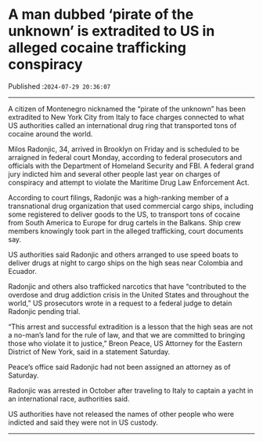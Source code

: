 # A man dubbed ‘pirate of the unknown’ is extradited to US in alleged cocaine trafficking conspiracy

Published :`2024-07-29 20:36:07`

---

A citizen of Montenegro nicknamed the “pirate of the unknown” has been extradited to New York City from Italy to face charges connected to what US authorities called an international drug ring that transported tons of cocaine around the world.

Milos Radonjic, 34, arrived in Brooklyn on Friday and is scheduled to be arraigned in federal court Monday, according to federal prosecutors and officials with the Department of Homeland Security and FBI. A federal grand jury indicted him and several other people last year on charges of conspiracy and attempt to violate the Maritime Drug Law Enforcement Act.

According to court filings, Radonjic was a high-ranking member of a transnational drug organization that used commercial cargo ships, including some registered to deliver goods to the US, to transport tons of cocaine from South America to Europe for drug cartels in the Balkans. Ship crew members knowingly took part in the alleged trafficking, court documents say.

US authorities said Radonjic and others arranged to use speed boats to deliver drugs at night to cargo ships on the high seas near Colombia and Ecuador.

Radonjic and others also trafficked narcotics that have “contributed to the overdose and drug addiction crisis in the United States and throughout the world,” US prosecutors wrote in a request to a federal judge to detain Radonjic pending trial.

“This arrest and successful extradition is a lesson that the high seas are not a no-man’s land for the rule of law, and that we are committed to bringing those who violate it to justice,” Breon Peace, US Attorney for the Eastern District of New York, said in a statement Saturday.

Peace’s office said Radonjic had not been assigned an attorney as of Saturday.

Radonjic was arrested in October after traveling to Italy to captain a yacht in an international race, authorities said.

US authorities have not released the names of other people who were indicted and said they were not in US custody.

---

